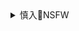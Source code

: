 <details><summary>慎入🔞NSFW</summary>

Not Safe For Work
![](https://upload.wikimedia.org/wikipedia/commons/thumb/d/d3/Biohazard_Symbol_Specification.png/210px-Biohazard_Symbol_Specification.png)

<details><summary><b>风险自理Use At Your Own Risk🈲</summary>

miga
`EXzlxpEU0AAY0xf (1448×2048)`<br>
![](https://pbs.twimg.com/media/EXzlxpEU0AAY0xf?format=jpg&name=orig)

`EXzlyTRU4AIKv_Y (1448×2048)`<br>
![](https://pbs.twimg.com/media/EXzlyTRU4AIKv_Y?format=jpg&name=orig)

`EXzly7kUcAAMvoO (1448×2048)`<br>
![](https://pbs.twimg.com/media/EXzly7kUcAAMvoO?format=jpg&name=orig)

`EXpjNiKU0AA-OHH (1653×2338)`<br>
![](https://pbs.twimg.com/media/EXpjNiKU0AA-OHH?format=jpg&name=orig)

`EXpjOMdVcAIOXTK (1653×2338)`<br>
![](https://pbs.twimg.com/media/EXpjOMdVcAIOXTK?format=jpg&name=orig)

`EXpjPd5UYAYWoly (1653×2338)`<br>
![](https://pbs.twimg.com/media/EXpjPd5UYAYWoly?format=jpg&name=orig)

`EXpjPiHUYAEeyC_ (1653×2338)`<br>
![](https://pbs.twimg.com/media/EXpjPiHUYAEeyC_?format=jpg&name=orig)

KongFather_IV
`EXv7WrwX0AEIH6c (851×1205)`<br>
![](https://pbs.twimg.com/media/EXv7WrwX0AEIH6c?format=jpg&name=orig)

ky.@支援サイト4/30更新予定
`EX5kz6gUwAEvUqW (708×1000)`<br>
![](https://pbs.twimg.com/media/EX5kz6gUwAEvUqW?format=jpg&name=orig)

しき
`EX5X840UYAAeXve (1680×1920)`<br>
![](https://pbs.twimg.com/media/EX5X840UYAAeXve?format=jpg&name=orig)

ばん！
`EX5enCuUwAAYKO- (775×1518)`<br>
![](https://pbs.twimg.com/media/EX5enCuUwAAYKO-?format=jpg&name=orig)

上下りろ
![](https://pbs.twimg.com/media/EX5nZJqU8AAAGO-?format=jpg&name=orig)
`EX5naOnU4AIMrLi (2315×3274)`<br>
![](https://pbs.twimg.com/media/EX5naOnU4AIMrLi?format=jpg&name=orig)

そらにゃ。
`EX38bHFXYAI6WXZ (1280×1788)`<br>
![](https://pbs.twimg.com/media/EX38bHFXYAI6WXZ?format=jpg&name=orig)

`EX4gkSBWsAEcm9i (1920×1052)`<br>
![](https://pbs.twimg.com/media/EX4gkSBWsAEcm9i?format=jpg&name=orig)

Shibuya Kaho 澁谷果歩
`EX3gN5yXsAEHJOX (2048×1364)`<br>
![](https://pbs.twimg.com/media/EX3gN5yXsAEHJOX?format=jpg&name=orig)

`EX3gN5uXsAAxbyg (1364×2046)`<br>
![](https://pbs.twimg.com/media/EX3gN5uXsAAxbyg?format=jpg&name=orig)

`D1NnSE7VYAAEK4B (1424×2048)`<br>
![](https://pbs.twimg.com/media/D1NnSE7VYAAEK4B?format=jpg&name=orig)

`D1NnSE5U0AAw0ro (1536×2048)`<br>
![](https://pbs.twimg.com/media/D1NnSE5U0AAw0ro?format=jpg&name=orig)

StarGay
`EXvmLRzWoAEp0OZ (900×1600)`<br>
![](https://pbs.twimg.com/media/EXvmLRzWoAEp0OZ?format=jpg&name=orig)

👑
@kcappox
`EX1f7VVXQAEV7gx (1125×1088)`<br>
![](https://pbs.twimg.com/media/EX1f7VVXQAEV7gx?format=jpg&name=orig)

`EXTt8I3WsAAAg6y (1125×1377)`<br>
![](https://pbs.twimg.com/media/EXTt8I3WsAAAg6y?format=jpg&name=orig)

RussellBBC
`EX54lXEXYAALE7x (1534×2046)`<br>
![](https://pbs.twimg.com/media/EX54lXEXYAALE7x?format=jpg&name=orig)

</details>
</details>
